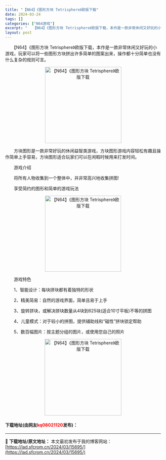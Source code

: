 ```yaml
---
title: "【N64】《图形方块 Tetrisphere》欧版下载"
date: 2024-03-24
tags: []
categories: ["N64游戏"]
excerpt: "　　【N64】《图形方块 Tetrisphere》欧版下载，本作是一款非常休闲又好玩的小游戏，玩家可以将一些图形方块拼出许多简单的图案出来，操作都十分简单也没有什么复杂的规则可言。 　　方块图形是一款非常好玩的休闲益智类游戏，方块图形游戏内容轻松有趣且操作简单上手容易，方块图形适合玩家们可以在闲暇时&hellip;"
layout: post
---
```


 <p>　　【N64】《图形方块 Tetrisphere》欧版下载，本作是一款非常休闲又好玩的小游戏，玩家可以将一些图形方块拼出许多简单的图案出来，操作都十分简单也没有什么复杂的规则可言。</p> <p align="center"><img align="" border="0" src="https://lad.sfcrom.cn/wp-content/uploads/2024/03/20240324_660045394a51e.png" width="247" alt="【N64】《图形方块 Tetrisphere》欧版下载" /></p> <p>　　方块图形是一款非常好玩的休闲益智类游戏，方块图形游戏内容轻松有趣且操作简单上手容易，方块图形适合玩家们可以在闲暇时候用来打发时间。</p> <p>　　游戏介绍</p> <p>　　将所有人物收集到一个整体中，并非常高兴地收集拼图!</p> <p>　　享受简约的图形和简单的游戏玩法</p> <p align="center"><img align="" border="0" src="https://lad.sfcrom.cn/wp-content/uploads/2024/03/20240324_66004539c72ac.png" width="246" alt="【N64】《图形方块 Tetrisphere》欧版下载" /></p> <p>　　游戏特色</p> <p>　　1、智能设计：每块拼块都有着独特的形状</p> <p>　　2、精美简易：自然的游戏界面，简单且易于上手</p> <p>　　3、旋转拼块，或解决拼块数量从4块到625块(适合10寸平板)不等的拼图</p> <p>　　4、儿童模式：对于较小的拼图，提供辅助线和&ldquo;磁性&rdquo;拼块锁定帮助</p> <p>　　5、数百幅图片：按主题分组的图片，或使用您自己的照片</p> <p align="center"><img align="" border="0" src="https://lad.sfcrom.cn/wp-content/uploads/2024/03/20240324_6600453a4376e.png" width="248" alt="【N64】《图形方块 Tetrisphere》欧版下载" /></p> <p><h4>下载地址(由网友<font color="red">kq08021120</font>发布)：</h4></p> 

---
📖 **下载地址/原文地址：** 本文最初发布于我的博客网站：[https://lad.sfcrom.cn/2024/03/15695/](https://lad.sfcrom.cn/2024/03/15695/)
